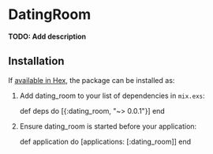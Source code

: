 # DatingRoom

**TODO: Add description**

## Installation

If [available in Hex](https://hex.pm/docs/publish), the package can be installed as:

  1. Add dating_room to your list of dependencies in `mix.exs`:

        def deps do
          [{:dating_room, "~> 0.0.1"}]
        end

  2. Ensure dating_room is started before your application:

        def application do
          [applications: [:dating_room]]
        end

